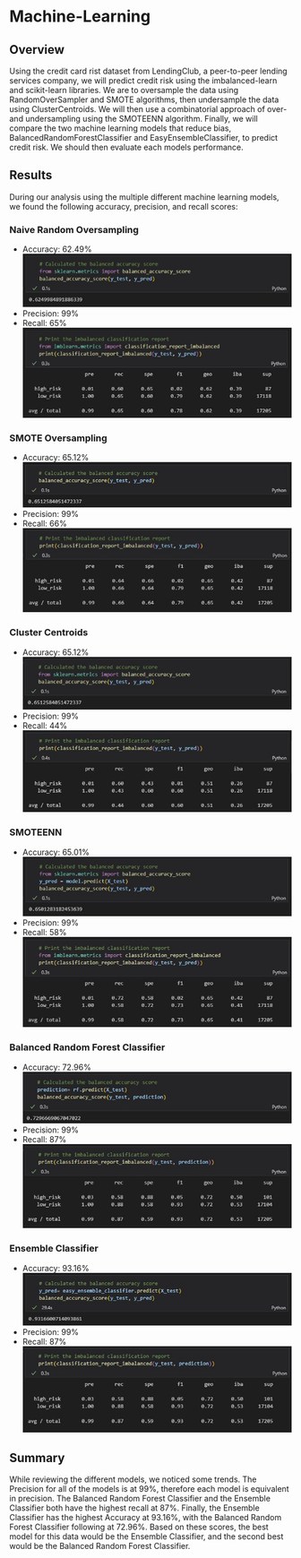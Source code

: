 # Machine-Learning

## Overview
Using the credit card rist dataset from LendingClub, a peer-to-peer lending services company, we will predict credit risk using the imbalanced-learn and scikit-learn libraries. We are to oversample the data using RandomOverSampler and SMOTE algorithms, then undersample the data using ClusterCentroids. We will then use a combinatorial approach of over- and undersampling using the SMOTEENN algorithm. Finally, we will compare the two machine learning models that reduce bias, BalancedRandomForestClassifier and EasyEnsembleClassifier, to predict credit risk. We should then evaluate each models performance. 


## Results
During our analysis using the multiple different machine learning models, we found the following accuracy, precision, and recall scores: 

### Naive Random Oversampling
<ul>
  <li>Accuracy: 62.49%</li>
  <img src = 'Images/NRO_Accuracy.JPG'>
  <li>Precision: 99%</li>
  <li>Recall: 65%</li>
  <img src = 'Images/NRO_Report.JPG'>
</ul>


### SMOTE Oversampling
<ul>
  <li>Accuracy: 65.12%</li>
  <img src = 'Images/SMOTE_Accuracy.JPG'>
  <li>Precision: 99%</li>
  <li>Recall: 66%</li>
  <img src = 'Images/SMOTE_Report.JPG'>
</ul>


### Cluster Centroids
<ul>
  <li>Accuracy: 65.12%</li>
  <img src = 'Images/CC_Accuracy.JPG'>
  <li>Precision: 99%</li>
  <li>Recall: 44%</li>
  <img src = 'Images/CC_Report.JPG'>
</ul>


### SMOTEENN
<ul>
  <li>Accuracy: 65.01%</li>
  <img src = 'Images/SMOTEENN_Accuracy.JPG'>
  <li>Precision: 99%</li>
  <li>Recall: 58%</li>
  <img src = 'Images/SMOTEENN_Report.JPG'>
</ul>


### Balanced Random Forest Classifier
<ul>
  <li>Accuracy: 72.96%</li>
  <img src = 'Images/BRFC_Accuracy.JPG'>
  <li>Precision: 99%</li>
  <li>Recall: 87%</li>
  <img src = 'Images/BRFC_Report.JPG'>
</ul>


### Ensemble Classifier
<ul>
  <li>Accuracy: 93.16%</li>
  <img src = 'Images/EEC_Accuracy.JPG'>
  <li>Precision: 99%</li>
  <li>Recall: 87%</li>
  <img src = 'Images/EEC_Report.JPG'>
</ul>


## Summary

While reviewing the different models, we noticed some trends. The Precision for all of the models is at 99%, therefore each model is equivalent in precision. The Balanced Random Forest Classifier and the Ensemble Classifier both have the highest recall at 87%. Finally, the Ensemble Classifier has the highest Accuracy at 93.16%, with the Balanced Random Forest Classifier following at 72.96%. Based on these scores, the best model for this data would be the Ensemble Classifier, and the second best would be the Balanced Random Forest Classifier. 

